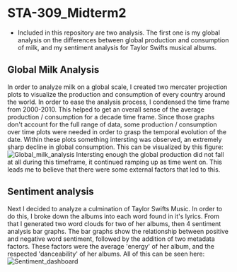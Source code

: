 # STA-309_Midterm2
- Included in this repository are two analysis. The first one is my global analysis on the differences between global production and consumption of milk, and my sentiment analysis for Taylor Swifts musical albums.

 ## Global Milk Analysis 
  In order to analyze milk on a global scale, I created two mercater projection plots to visualize the production and consumption of every country around the world. In order to ease the analysis process, I condensed the time frame from 2000-2010. This helped to get an overall sense of the average production / consumption for a decade time frame. Since those graphs don't account for the full range of data, some production / consumption over time plots were needed in order to grasp the temporal evolution of the date. Within these plots something intersting was observed, an extremely sharp decline in global consumption. This can be visualized by this figure:
![Global_milk_analysis](https://github.com/user-attachments/assets/e4f63a76-c4de-4eee-a89c-5d96ffd33349)
Intersting enough the global production did not fall at all during this timeframe, it continued ramping up as time went on. This leads me to believe that there were some external factors that led to this.

## Sentiment analysis
  Next I decided to analyze a culmination of Taylor Swifts Music. In order to do this, I broke down the albums into each word found in it's lyrics. From that I generated two word clouds for two of her albums, then 4 sentiment analysis bar graphs. The bar graphs show the relationship between positive and negative word sentiment, followed by the addition of two metadata factors. These factors were the average 'energy' of her album, and the respected 'danceability' of her albums. All of this can be seen here:
  ![Sentiment_dashboard](https://github.com/user-attachments/assets/5287eda5-8b6d-40a0-bea5-a860fef07f4e)
